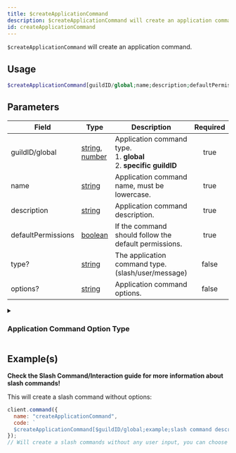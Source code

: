 ```yaml
---
title: $createApplicationCommand
description: $createApplicationCommand will create an application command.
id: createApplicationCommand
---
```


`$createApplicationCommand` will create an application command.

## Usage

```php
$createApplicationCommand[guildID/global;name;description;defaultPermission;type?;options?]
```

## Parameters

| Field              | Type                                                                                                                                                                                                 | Description                                                                 | Required |
| ------------------ | ---------------------------------------------------------------------------------------------------------------------------------------------------------------------------------------------------- | --------------------------------------------------------------------------- | :------: |
| guildID/global     | [string](https://developer.mozilla.org/en-US/docs/Web/JavaScript/Reference/Global_Objects/String), [number](https://developer.mozilla.org/en-us/docs/web/javascript/reference/global_objects/number) | Application command type. <br/> 1. **global** <br/> 2. **specific guildID** |   true   |
| name               | [string](https://developer.mozilla.org/en-US/docs/Web/JavaScript/Reference/Global_Objects/String)                                                                                                    | Application command name, must be lowercase.                                |   true   |
| description        | [string](https://developer.mozilla.org/en-US/docs/Web/JavaScript/Reference/Global_Objects/String)                                                                                                    | Application command description.                                            |   true   |
| defaultPermissions | [boolean](https://developer.mozilla.org/en-US/docs/Web/JavaScript/Reference/Global_Objects/Boolean)                                                                                                  | If the command should follow the default permissions.                       |   true   |
| type?              | [string](https://developer.mozilla.org/en-US/docs/Web/JavaScript/Reference/Global_Objects/String)                                                                                                    | The application command type. (slash/user/message)                          |  false   |
| options?           | [string](https://developer.mozilla.org/en-US/docs/Web/JavaScript/Reference/Global_Objects/String)                                                                                                    | Application command options.                                                |  false   |

<details>
  <summary><h3> Application Command Option Type </h3></summary>

| NAME              | ID  | NOTE                                                                                         |
| ----------------- | --- | -------------------------------------------------------------------------------------------- |
| SUB_COMMAND       | 1   |                                                                                              |
| SUB_COMMAND_GROUP | 2   |                                                                                              |
| STRING            | 3   |                                                                                              |
| NUMBER            | 4   | Any Number between -2^53 and 2^53                                                            |
| BOOLEAN           | 5   |                                                                                              |
| USER              | 6   |                                                                                              |
| CHANNEL           | 7   | Includes all channel types + categories                                                      |
| ROLE              | 8   |                                                                                              |
| MENTIONABLE       | 9   | Includes users and roles                                                                     |
| NUMBER            | 10  | Any double between -2^53 and 2^53                                                            |
| ATTACHMENT        | 11  | [attachment](https://discord.com/developers/docs/resources/channel#attachment-object) object |

**You can find more information in the [official documentation of Discord's API](https://discord.com/developers/docs/interactions/application-commands#application-command-object-application-command-option-type).**

</details>

## Example(s)

**Check the Slash Command/Interaction guide for more information about slash commands!**

This will create a slash command without options:

```js
client.command({
  name: "createApplicationCommand",
  code: `
  $createApplicationCommand[$guildID/global;example;slash command description!;true;slash]`
});
// Will create a slash commands without any user input, you can choose between global/$guildID to create a command globally or only for a specific guild.
```
